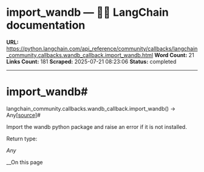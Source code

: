 # import_wandb — 🦜🔗 LangChain  documentation

**URL:** https://python.langchain.com/api_reference/community/callbacks/langchain_community.callbacks.wandb_callback.import_wandb.html
**Word Count:** 21
**Links Count:** 181
**Scraped:** 2025-07-21 08:23:06
**Status:** completed

---

# import\_wandb\#

langchain\_community.callbacks.wandb\_callback.import\_wandb\(\) → Any[\[source\]](https://python.langchain.com/api_reference/_modules/langchain_community/callbacks/wandb_callback.html#import_wandb)\#     

Import the wandb python package and raise an error if it is not installed.

Return type:     

_Any_

__On this page